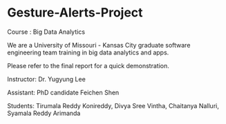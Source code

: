 # Gesture-Alerts-Project
Course : Big Data Analytics 

We are a University of Missouri - Kansas City graduate software engineering team training in big data analytics and apps.

Please refer to the final report for a quick demonstration.

Instructor: Dr. Yugyung Lee

Assistant: PhD candidate Feichen Shen

Students: Tirumala Reddy Konireddy, Divya Sree Vintha, Chaitanya Nalluri, Syamala Reddy Arimanda
